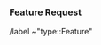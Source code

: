 <!-- 
Before opening a new issue, make sure to search for keywords in the issues
and verify the issue you're about to submit isn't a duplicate.

Please fill out the template below. These HTML comments will not be rendered so there's no need to delete them. 
Do *not* close the issue yourself, we will close things once done/handled accordingly.
For checklists put an x inside the [ ] like this: [x] to mark the checkbox.
The actions at the end of this template will be done automatically once submitted.
-->

### Feature Request

<!-- Use this section to explain the feature and how it will work. It can be helpful to add technical details, 
design proposals, and links to related epics or issues. -->

/label ~"type::Feature"
